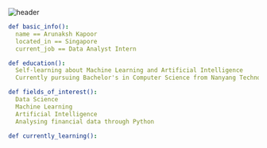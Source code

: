 ![header](https://capsule-render.vercel.app/api?type=venom&color=gradient&height=300&section=header&text=Hey%20Everyone!&fontSize=90&animation=fadeIn&fontAlignY=40&desc=Welcome%20to%20my%20GitHub%20profile!&descAlignY=70&descSize=25)
```yaml
def basic_info():
  name == Arunaksh Kapoor
  located_in == Singapore
  current_job == Data Analyst Intern

def education():
  Self-learning about Machine Learning and Artificial Intelligence
  Currently pursuing Bachelor's in Computer Science from Nanyang Technological University, Singapore

def fields_of_interest():
  Data Science
  Machine Learning
  Artificial Intelligence
  Analysing financial data through Python

def currently_learning():
  
  
```
